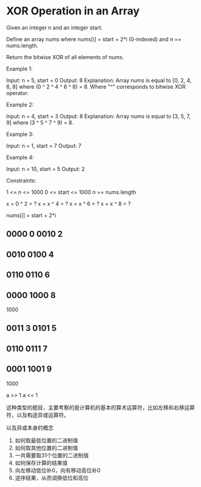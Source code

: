 # XOR Operation in an Array

Given an integer n and an integer start.

Define an array nums where nums[i] = start + 2*i (0-indexed) and n == nums.length.

Return the bitwise XOR of all elements of nums.

Example 1:

Input: n = 5, start = 0
Output: 8
Explanation: Array nums is equal to [0, 2, 4, 6, 8] where (0 ^ 2 ^ 4 ^ 6 ^ 8) = 8.
Where "^" corresponds to bitwise XOR operator.

Example 2:

Input: n = 4, start = 3
Output: 8
Explanation: Array nums is equal to [3, 5, 7, 9] where (3 ^ 5 ^ 7 ^ 9) = 8.

Example 3:

Input: n = 1, start = 7
Output: 7

Example 4:

Input: n = 10, start = 5
Output: 2

Constraints:

1 <= n <= 1000
0 <= start <= 1000
n == nums.length

x = 0 ^ 2 = ?
x = x ^ 4 = ?
x = x ^ 6 = ?
x = x ^ 8 = ?

nums[i] = start + 2*i

0000  0
0010  2
----
0010
0100  4
----
0110
0110  6
----
0000
1000  8
----
1000

0011  3
0101  5
----
0110
0111  7
----
0001
1001  9
----
1000

a >> 1
a << 1

这种类型的题目，主要考察的是计算机的基本的算术运算符，比如左移和右移运算符，以及构造异或运算符。

以及异或本身的概念

1. 如何取最低位置的二进制值
2. 如何取其他位置的二进制值
3. 一共需要取31个位置的二进制值
4. 如何保存计算的结果值
5. 向左移动低位补0，向有移动高位补0
6. 逆序结果，从而调换低位和高位
